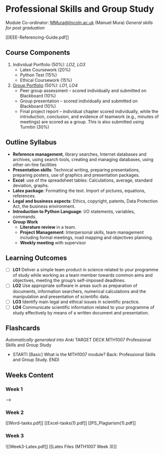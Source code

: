 # Professional Skills and Group Study
Module Co-ordinator: MMura@lincoln.ac.uk (Manuel Mura)
*General skills for post graduation*

[[IEEE-Referencing-Guide.pdf]]
## Course Components
 1. Individual Portfolio (50%): *LO2, LO3*
	- Latex Coursework (20%)
	- Python Test (15%)
	- Ethical Coursework (15%)
 2. [Group Portfolio](MTH1007-Handbook.pdf) (50%): *LO1, LO4*
	- Peer group assessment – scored individually and submitted on Blackboard (10%)
	- Group presentation – scored individually and submitted on Blackboard (10%)
	- Final project report – individual chapter scored individually, while the introduction, conclusion, and evidence of teamwork (e.g., minutes of meetings) are scored as a group. This is also submitted using Turnitin (30%)
## Outline Syllabus
 - **Reference management**, library searches, Internet databases and archives, using search tools, creating and managing databases, using other on-line facilities
 - **Presentation skills**: Technical writing, preparing presentations, preparing posters, use of graphics and presentation packages.
 - **Excel**: use of the spreadsheet tables: Calculations, average, standard deviation, graphs.
 - **Latex package**: Formatting the text. Import of pictures, equations, references.
 - **Legal and business aspects**: Ethics, copyright, patents, Data Protection Act, the business environment.
 - **Introduction to Python Language**: I/O statements, variables, commands.
 - **Group Work**
	 - **Literature review** in a team.
	 - **Project Management**: Interpersonal skills, team management including formal meetings, road mapping and objectives planning.
	 - **Weekly meeting** with supervisor
## Learning Outcomes
- [ ] **LO1** Deliver a simple team product in science related to your programme of study while working as a team member towards common aims and objectives, meeting the group’s self-imposed deadlines.
- [ ] **LO2** Use appropriate software in areas such as preparation of documents, information searchers, numerical calculations and the manipulation and presentation of scientific data.
- [ ] **LO3** Identify main legal and ethical issues in scientific practice.
- [ ] **LO4** Communicate scientific information related to your programme of study effectively by means of a written document and presentation.
## Flashcards
*Automatically generated into Anki*
TARGET DECK
MTH1007 Professional Skills and Group Study

 - STARTI [Basic] What is the MTH1007 module? Back: Professional Skills and Group Study. <!--ID: 1696359411213--> ENDI
## Weeks Content
### Week 1
-->
### Week 2
[[Word-tasks.pdf]]
[[Excel-tasks(1).pdf]]
[[PS_Plagiarism(1).pdf]]
### Week 3
![[Week3-Latex.pdf]]
[[Latex Files (MTH1007 Week 3)]]

